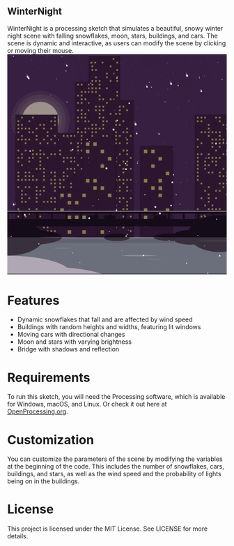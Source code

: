 ## WinterNight
WinterNight is a processing sketch that simulates a beautiful, snowy winter night scene with falling snowflakes, moon, stars, buildings, and cars. The scene is dynamic and interactive, as users can modify the scene by clicking or moving their mouse.
![alt text](https://github.com/ESikich/WinterNight/blob/master/Capture.PNG?raw=true)
# Features
- Dynamic snowflakes that fall and are affected by wind speed
- Buildings with random heights and widths, featuring lit windows
- Moving cars with directional changes
- Moon and stars with varying brightness
- Bridge with shadows and reflection
# Requirements
To run this sketch, you will need the Processing software, which is available for Windows, macOS, and Linux. Or check it out here at [OpenProcessing.org](https://pages.github.com/).
# Customization
You can customize the parameters of the scene by modifying the variables at the beginning of the code. This includes the number of snowflakes, cars, buildings, and stars, as well as the wind speed and the probability of lights being on in the buildings.

# License
This project is licensed under the MIT License. See LICENSE for more details.
